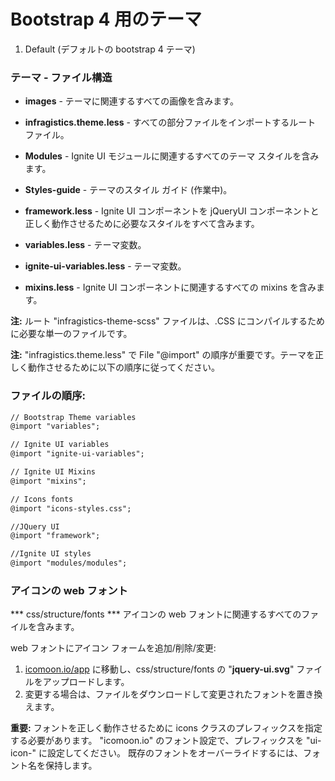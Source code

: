 Bootstrap 4 用のテーマ
=====================


1. Default (デフォルトの bootstrap 4 テーマ)

### テーマ - ファイル構造

* **images** - テーマに関連するすべての画像を含みます。

* **infragistics.theme.less** - すべての部分ファイルをインポートするルート ファイル。

* **Modules** - Ignite UI モジュールに関連するすべてのテーマ スタイルを含みます。

* **Styles-guide** - テーマのスタイル ガイド (作業中)。

* **framework.less** -  Ignite UI コンポーネントを jQueryUI コンポーネントと正しく動作させるために必要なスタイルをすべて含みます。

* **variables.less** - テーマ変数。

* **ignite-ui-variables.less** - テーマ変数。

* **mixins.less** - Ignite UI コンポーネントに関連するすべての mixins を含みます。


**注:** ルート "infragistics-theme-scss" ファイルは、.CSS にコンパイルするために必要な単一のファイルです。


**注:** "infragistics.theme.less" で File "@import" の順序が重要です。テーマを正しく動作させるために以下の順序に従ってください。



### ファイルの順序:

```diff
// Bootstrap Theme variables
@import "variables";

// Ignite UI variables
@import "ignite-ui-variables";

// Ignite UI Mixins
@import "mixins";

// Icons fonts
@import "icons-styles.css";

//JQuery UI
@import "framework";

//Ignite UI styles
@import "modules/modules";
```


### アイコンの web フォント

*** css/structure/fonts ***
アイコンの web フォントに関連するすべてのファイルを含みます。

web フォントにアイコン フォームを追加/削除/変更:
1. [icomoon.io/app](icomoon.io/app) に移動し、css/structure/fonts の "**jquery-ui.svg**" ファイルをアップロードします。
2. 変更する場合は、ファイルをダウンロードして変更されたフォントを置き換えます。


**重要:**
フォントを正しく動作させるために icons クラスのプレフィックスを指定する必要があります。
"icomoon.io" のフォント設定で、プレフィックスを "ui-icon-" に設定してください。
既存のフォントをオーバーライドするには、フォント名を保持します。
